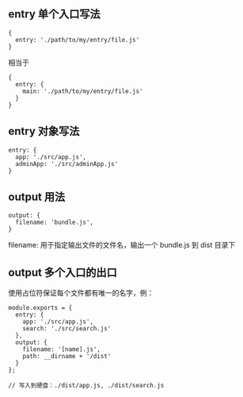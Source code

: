 ## entry 单个入口写法
```
{
  entry: './path/to/my/entry/file.js'
}
```
相当于
```
{
  entry: {
    main: './path/to/my/entry/file.js'
  }
}
```

## entry 对象写法
```
entry: {
  app: './src/app.js',
  adminApp: './src/adminApp.js'
}
```

## output 用法
```
output: {
  filename: 'bundle.js',
}
```
filename: 用于指定输出文件的文件名，输出一个 bundle.js 到 dist 目录下

## output 多个入口的出口
使用占位符保证每个文件都有唯一的名字，例：
```
module.exports = {
  entry: {
    app: './src/app.js',
    search: './src/search.js'
  },
  output: {
    filename: '[name].js',
    path: __dirname + '/dist'
  }
};

// 写入到硬盘：./dist/app.js, ./dist/search.js
```
